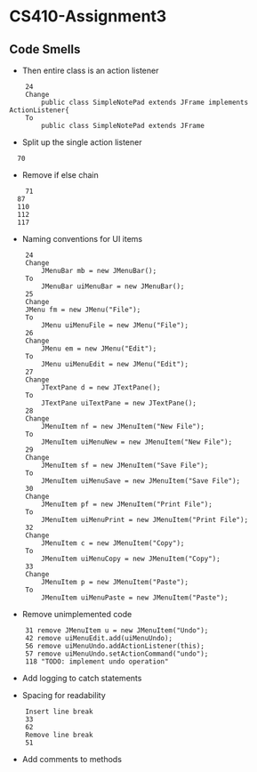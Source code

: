 # CS410-Assignment3

## Code Smells

* Then entire class is an action listener
```
	24
	Change 
		public class SimpleNotePad extends JFrame implements ActionListener{
	To
		public class SimpleNotePad extends JFrame
```

* Split up the single action listener
```
  70
```

* Remove if else chain
```
	71
  87
  110
  112
  117
```
  
* Naming conventions for UI items
```
	24
	Change 
		JMenuBar mb = new JMenuBar();
	To
		JMenuBar uiMenuBar = new JMenuBar();
	25
	Change
    JMenu fm = new JMenu("File");
	To
		JMenu uiMenuFile = new JMenu("File");
	26
	Change 
		JMenu em = new JMenu("Edit");
	To
		JMenu uiMenuEdit = new JMenu("Edit");
	27 
	Change 
		JTextPane d = new JTextPane();
	To
		JTextPane uiTextPane = new JTextPane();
	28 
	Change 
		JMenuItem nf = new JMenuItem("New File");
	To
		JMenuItem uiMenuNew = new JMenuItem("New File");
	29 
	Change 
		JMenuItem sf = new JMenuItem("Save File");
	To
		JMenuItem uiMenuSave = new JMenuItem("Save File");
	30 
	Change 
		JMenuItem pf = new JMenuItem("Print File");
	To
		JMenuItem uiMenuPrint = new JMenuItem("Print File");
	32 
	Change 
		JMenuItem c = new JMenuItem("Copy");
	To
		JMenuItem uiMenuCopy = new JMenuItem("Copy");
	33
	Change 
		JMenuItem p = new JMenuItem("Paste");
	To
		JMenuItem uiMenuPaste = new JMenuItem("Paste");
```
	
* Remove unimplemented code
```
	31 remove JMenuItem u = new JMenuItem("Undo");
	42 remove uiMenuEdit.add(uiMenuUndo);
	56 remove uiMenuUndo.addActionListener(this);
	57 remove uiMenuUndo.setActionCommand("undo");
	118 "TODO: implement undo operation"
```
	
* Add logging to catch statements
	
* Spacing for readability
```
	Insert line break
	33
	62
	Remove line break
	51
```
	
* Add comments to methods
